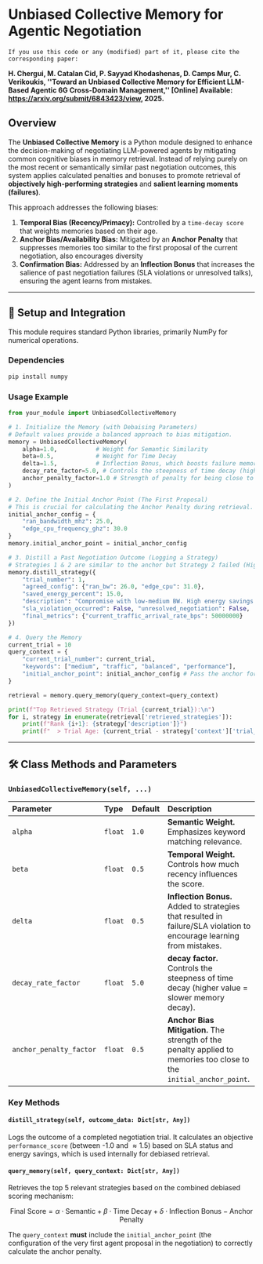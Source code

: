 # Unbiased Collective Memory for Agentic Negotiation


`If you use this code or any (modified) part of it, please cite the corresponding paper:`

**H. Chergui, M. Catalan Cid, P. Sayyad Khodashenas, D. Camps Mur, C. Verikoukis, ''Toward an Unbiased Collective Memory for Efficient LLM-Based Agentic 6G Cross-Domain Management,'' [Online] Available: https://arxiv.org/submit/6843423/view, 2025.**

## Overview

The **Unbiased Collective Memory** is a Python module designed to enhance the decision-making of negotiating LLM-powered agents by mitigating common cognitive biases in memory retrieval. Instead of relying purely on the most recent or semantically similar past negotiation outcomes, this system applies calculated penalties and bonuses to promote retrieval of **objectively high-performing strategies** and **salient learning moments (failures)**.

This approach addresses the following biases:

1.  **Temporal Bias (Recency/Primacy):** Controlled by a `time-decay score` that weights memories based on their age.
2.  **Anchor Bias/Availability Bias:** Mitigated by an **Anchor Penalty** that suppresses memories too similar to the first proposal of the current negotiation, also encourages diversity
3.  **Confirmation Bias:** Addressed by an **Inflection Bonus** that increases the salience of past negotiation failures (SLA violations or unresolved talks), ensuring the agent learns from mistakes.

-----

## 🚀 Setup and Integration

This module requires standard Python libraries, primarily NumPy for numerical operations.

### Dependencies

```bash
pip install numpy
```

### Usage Example

```python
from your_module import UnbiasedCollectiveMemory

# 1. Initialize the Memory (with Debaising Parameters)
# Default values provide a balanced approach to bias mitigation.
memory = UnbiasedCollectiveMemory(
    alpha=1.0,           # Weight for Semantic Similarity
    beta=0.5,            # Weight for Time Decay
    delta=1.5,           # Inflection Bonus, which boosts failure memories
    decay_rate_factor=5.0, # Controls the steepness of time decay (higher value = slower memory decay)
    anchor_penalty_factor=1.0 # Strength of penalty for being close to the Anchor, boosts diversity
)

# 2. Define the Initial Anchor Point (The First Proposal)
# This is crucial for calculating the Anchor Penalty during retrieval.
initial_anchor_config = {
    "ran_bandwidth_mhz": 25.0, 
    "edge_cpu_frequency_ghz": 30.0
}
memory.initial_anchor_point = initial_anchor_config

# 3. Distill a Past Negotiation Outcome (Logging a Strategy)
# Strategies 1 & 2 are similar to the anchor but Strategy 2 failed (High Inflection Bonus).
memory.distill_strategy({
    "trial_number": 1, 
    "agreed_config": {"ran_bw": 26.0, "edge_cpu": 31.0},
    "saved_energy_percent": 15.0,
    "description": "Compromise with low-medium BW. High energy savings.",
    "sla_violation_occurred": False, "unresolved_negotiation": False,
    "final_metrics": {"current_traffic_arrival_rate_bps": 50000000}
})

# 4. Query the Memory
current_trial = 10 
query_context = {
    "current_trial_number": current_trial,
    "keywords": ["medium", "traffic", "balanced", "performance"],
    "initial_anchor_point": initial_anchor_config # Pass the anchor for penalty calculation
}

retrieval = memory.query_memory(query_context=query_context)

print(f"Top Retrieved Strategy (Trial {current_trial}):\n")
for i, strategy in enumerate(retrieval['retrieved_strategies']):
    print(f"Rank {i+1}: {strategy['description']}")
    print(f"  > Trial Age: {current_trial - strategy['context']['trial_number']}")

```

-----

## 🛠️ Class Methods and Parameters

### `UnbiasedCollectiveMemory(self, ...)`

| Parameter | Type | Default | Description |
| :--- | :--- | :--- | :--- |
| `alpha` | `float` | `1.0` | **Semantic Weight.** Emphasizes keyword matching relevance. |
| `beta` | `float` | `0.5` | **Temporal Weight.** Controls how much recency influences the score. |
| `delta` | `float` | `0.5` | **Inflection Bonus.** Added to strategies that resulted in failure/SLA violation to encourage learning from mistakes. |
| `decay_rate_factor` | `float` | `5.0` | **decay factor.** Controls the steepness of time decay (higher value = slower memory decay). |
| `anchor_penalty_factor` | `float` | `0.5` | **Anchor Bias Mitigation.** The strength of the penalty applied to memories too close to the `initial_anchor_point`. |

### Key Methods

#### `distill_strategy(self, outcome_data: Dict[str, Any])`

Logs the outcome of a completed negotiation trial. It calculates an objective `performance_score` (between -1.0 and $\approx 1.5$) based on SLA status and energy savings, which is used internally for debiased retrieval.

#### `query_memory(self, query_context: Dict[str, Any])`

Retrieves the top 5 relevant strategies based on the combined debiased scoring mechanism:

$$\text{Final Score} = \alpha \cdot \text{Semantic} + \beta \cdot \text{Time Decay} + \delta \cdot \text{Inflection Bonus} - \text{Anchor Penalty}$$

The `query_context` **must** include the `initial_anchor_point` (the configuration of the very first agent proposal in the negotiation) to correctly calculate the anchor penalty.
